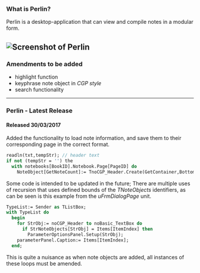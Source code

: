 ### What is Perlin?

Perlin is a desktop-application that can view and compile notes in a modular form.

![Screenshot of Perlin](https://github.com/ldhmachin/Perlin/screenshots/1.PNG)
----
### Amendments to be added

* highlight function
* keyphrase note object in _CGP style_
* search functionality

----
### Perlin - Latest Release
#### Released 30/03/2017

Added the functionality to load note information, and save them to their corresponding page in the correct format.

```pascal
readln(txt,tempStr); // header text
if not (tempStr = '') the
  with notebooks[BookID].Notebook.Page[PageID] do
    NoteObject[GetNoteCount]:= TnoCGP_Header.Create(GetContainer,Bottom,tempStr);
```

Some code is intended to be updated in the future; There are multiple uses of recursion that uses defined bounds of the _TNoteObjects_ identifiers, as can be seen is this example from the _uFrmDialogPage_ unit.

```pascal
TypeList:= Sender as TListBox;
with TypeList do
  begin
    for StrObj:= noCGP_Header to noBasic_TextBox do
      if StrNoteObjects[StrObj] = Items[ItemIndex] then
        ParameterOptionsPanel.Setup(StrObj);
    parameterPanel.Caption:= Items[ItemIndex];
  end; 
```

This is quite a nuisance as when note objects are added, all instances of these loops must be amended. 
